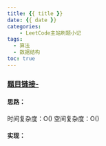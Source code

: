 ```yaml
---
title: {{ title }}
date: {{ date }}
categories:
    - LeetCode主站刷题小记
tags: 
  - 算法
  - 数据结构
toc: true
---
```


[//]: # (下一行开始到<!--more-->为引文部分，引文会显示在预览中)

<!--more-->
<script id="__bs_script__">//<![CDATA[
    document.write("<script async src='http://HOST:3000/browser-sync/browser-sync-client.js?v=2.26.14'><\/script>".replace("HOST", location.hostname));
//]]></script>

[//]: # (下一行开始为正文)
### [题目链接-](链接)

#### 思路：
时间复杂度：O()
空间复杂度：O()

#### 实现：
```java
```